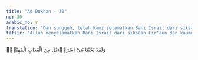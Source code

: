 ```yaml
---
title: "Ad-Dukhan - 30"
no: 30
arabic_no: ٣٠
translation: "Dan sungguh, telah Kami selamatkan Bani Israil dari siksaan yang menghinakan,"
tafsir: "Allah menyelamatkan Bani Israil dari siksaan Fir'aun dan kaumnya yang telah menghinakan mereka. Fir'aun telah menghancurkan musuh mereka, membunuh anak laki-laki mereka, dan membiarkan wanita-wanita hidup namun memaksakan pekerjaan yang berat. Fir'aun adalah seorang yang sombong dan berbuat melampaui batas di luar perikemanusiaan. Firman Allah:\n\nSungguh, Fir'aun telah berbuat sewenang-wenang di bumi dan menjadikan penduduknya berpecah belah, dia menindas segolongan dari mereka (Bani Israil), dia menyembelih anak laki-laki mereka dan membiarkan hidup anak perempuan mereka. Sungguh, dia (Fir'aun) termasuk orang yang berbuat kerusakan. (al-Qasas/28: 4)"
---
```


وَلَقَدْ نَجَّيْنَا بَنِيْٓ اِسْرَاۤءِيْلَ مِنَ الْعَذَابِ الْمُهِيْنِۙ 
